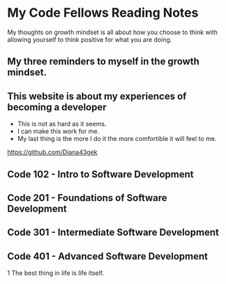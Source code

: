 # My Code Fellows Reading Notes

My thoughts on growth mindset is all about how you choose to think with allowing yourself to think positive for what you are doing.

## My three reminders to myself in the growth mindset. 
## This website is about my experiences of becoming a developer

- This is not as hard as it seems. 
- I can make this work for me. 
- My last thing is the more I do it the more comfortible it will feel to me.

https://github.com/Diana43gek

## Code 102 - Intro to Software Development
## Code 201 - Foundations of Software Development
## Code 301 - Intermediate Software Development
## Code 401 - Advanced Software Development
1  The best thing in life is life itself.

 
